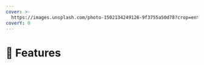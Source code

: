 ```yaml
---
cover: >-
  https://images.unsplash.com/photo-1502134249126-9f3755a50d78?crop=entropy&cs=srgb&fm=jpg&ixid=MnwxOTcwMjR8MHwxfHNlYXJjaHw0fHxzcGFjZXxlbnwwfHx8fDE2NDM3MjcxNDA&ixlib=rb-1.2.1&q=85
coverY: 0
---
```


# 🔄 Features

